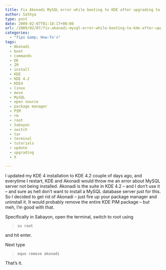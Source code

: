 ```yaml
---
title: Fix Akonadi MySQL error while booting to KDE after upgrading to KDE 4.2
author: Sathya
type: post
date: 2009-02-07T01:18:17+00:00
url: /2009/02/07/fix-akonadi-mysql-error-while-booting-to-kde-after-upgrading-to-kde-42/
categories:
  - "Tips &amp; How-To's"
tags:
  - Akonadi
  - boot
  - commands
  - DE
  - IM
  - install
  - KDE
  - KDE 4.2
  - KDE4
  - linux
  - move
  - MySQL
  - open source
  - package manager
  - PIM
  - rm
  - root
  - Sabayon
  - switch
  - tar
  - terminal
  - tutorials
  - update
  - upgrading
  - X

---
```

I updated my KDE 4 installation to KDE 4.2 couple of days ago, and everytime I restart, KDE and Akonadi would throw me an error about MySQL server not being installed. Akonadi is the suite in KDE 4.2 &#8211; and I don&#8217;t use it &#8211; and sure as hell don&#8217;t want to install a MySQL database server just for this. So I decided to get rid of Akonadi &#8211; just fire up your package manager and uninstall it. It would probably remove the entire KDE PIM package &#8211; but meh, I&#8217;m good with that. 

Specifically in Sabayon, open the terminal, switch to root using 

> `su root`

and hit enter.

Next type 

> `equo remove akonadi`

That&#8217;s it.